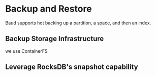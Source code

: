 # Backup and Restore 

Baud supports hot backing up a partition, a space, and then an index. 

## Backup Storage Infrastructure

we use ContainerFS

## Leverage RocksDB's snapshot capability



